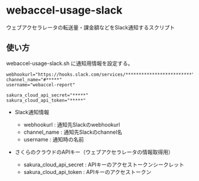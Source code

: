 # webaccel-usage-slack
ウェブアクセラレータの転送量・課金額などをSlack通知するスクリプト

## 使い方

webaccel-usage-slack.sh に通知用情報を設定する。

```
webhookurl="https://hooks.slack.com/services/*************************"
channel_name="#*****"
username="webaccel-report"

sakura_cloud_api_secret="*****"
sakura_cloud_api_token="*****"
```

* Slack通知情報
  * webhookurl : 通知先Slackのwebhookurl
  * channel_name : 通知先Slackのchannel名
  * username : 通知時の名前

* さくらのクラウドのAPIキー（ウェブアクセラレータの情報取得用）
  *  sakura_cloud_api_secret : APIキーのアクセストークンシークレット
  *  sakura_cloud_api_token : APIキーのアクセストークン
